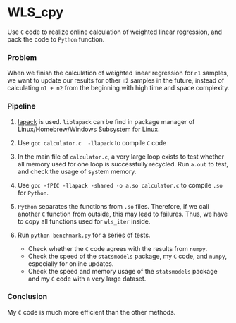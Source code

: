 # WLS_cpy
Use `C` code to realize online calculation of weighted linear regression, and pack the code to `Python` function.

### Problem
When we finish the calculation of weighted linear regression for `n1` samples, we want to update our results for other `n2` samples in the future, instead of calculating `n1 + n2` from the beginning with high time and space complexity.

### Pipeline
1. [lapack](https://netlib.org/lapack/) is used. `liblapack` can be find in package manager of Linux/Homebrew/Windows Subsystem for Linux.

2. Use `gcc calculator.c  -llapack` to compile `C` code

3. In the main file of `calculator.c`, a very large loop exists to test whether all memory used for one loop is successfully recycled. Run `a.out` to test, and check the usage of system memory.

4. Use `gcc -fPIC -llapack -shared -o a.so calculator.c` to compile `.so` for `Python`.

5. `Python` separates the functions from `.so` files. Therefore, if we call another `C` function from outside, this may lead to failures. Thus, we have to copy all functions used for `wls_iter` inside.  

6. Run `python benchmark.py` for a series of tests.
    * Check whether the `C` code agrees with the results from `numpy`.
    * Check the speed of the `statsmodels` package, my `C` code, and `numpy`, especially for online updates.
    * Check the speed and memory usage of the `statsmodels` package and my `C` code with a very large dataset.

### Conclusion

My `C` code is much more efficient than the other methods.
